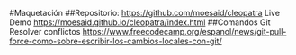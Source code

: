 #Maquetación
##Repositorio: https://github.com/moesaid/cleopatra
Live Demo
https://moesaid.github.io/cleopatra/index.html
##Comandos Git
Resolver conflictos
https://www.freecodecamp.org/espanol/news/git-pull-force-como-sobre-escribir-los-cambios-locales-con-git/
